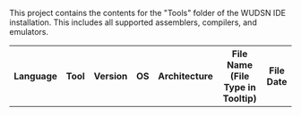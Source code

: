 
This project contains the contents for the "Tools" folder of the WUDSN IDE installation. This includes all supported assemblers, compilers, and emulators.
<table>
<tr><th>Language</th><th>Tool</th><th>Version</th><th>OS</th><th>Architecture</th><th>File Name (File Type in Tooltip)</th><th>File Date</th></tr>
